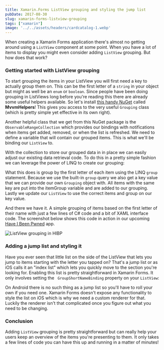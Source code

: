```yaml
---
title: Xamarin.Forms ListView grouping and styling the jump list
pubDate: 2017-08-30
slug: xamarin-forms-listview-grouping
tags: ["xamarin"]
image: '../../assets/headers/cardcatalog-1.webp'
---
```


When creating a Xamarin Forms application there's almost no getting around using a `ListView` component at some point. When you have a lot of items to display you might even consider adding `ListView` grouping. But how does that work?

### Getting started with ListView grouping

To start grouping the items in your ListView you will first need a key to actually group them on. This can be the first letter of a `string` in your object but might as well be an `enum` or `boolean`. Since people have been doing grouping in ListViews long before you're reading this there are already some useful helpers available. So let's install [this handy NuGet](https://www.nuget.org/packages/Refractored.MvvmHelpers/) called **MvvmHelpers**! This gives you access to the very useful `Grouping` class (which is pretty simple yet effective in its own right).

Another helpful class that we get from this NuGet package is the `ObservableRangeCollection` which provides our bindings with notifications when items get added, removed, or when the list is refreshed. We need to define a variable that will contain our grouped items. This is what we'll be binding our `ListView` to.

<script src="https://gist.github.com/sthewissen/2b9bb8c218de88c2dd6911356da562eb.js"></script>

With the collection to store our grouped data in in place we can easily adjust our existing data retrieval code. To do this in a pretty simple fashion we can leverage the power of LINQ to create our grouping:

<script src="https://gist.github.com/sthewissen/9c87d58ad8605e9c7f340107e3d32ed6.js"></script>

What this does is group by the first letter of each item using the LINQ `group` statement. Because we use the built-in `group` query we also get a key value that we can provide our own `Grouping` object with. All items with the same key are put into the itemGroup variable and are added to our grouping. Lastly we update our `ListView` to use the correct items and group on our key value.

<script src="https://gist.github.com/sthewissen/8a5247de1fc85ac9bd2acdf92d5c71f8.js"></script>

And there we have it. A simple grouping of items based on the first letter of their name with just a few lines of C# code and a bit of XAML interface code. The screenshot below shows this code in action in our upcoming [Have I Been Pwned](https://haveibeenpwned.com) app.

![ListView grouping in HIBP](/images/posts/hibp.png?style=halfsize)

### Adding a jump list and styling it

Have you ever seen that little list on the side of the ListView that lets you jump to items starting with the letter you tapped on? That's a jump list or as iOS calls it an "index list" which lets you quickly move to the section you're looking for. Enabling this list is pretty straightforward in Xamarin Forms. It only involves setting the ` GroupShortNameBinding` property on your `ListView`:

<script src="https://gist.github.com/sthewissen/a8b93ea3606b8e3dea61ed1c317bc047.js"></script>

On Android there is no such thing as a jump list so you'll have to roll your own if you need one. Xamarin Forms doesn't expose any functionality to style the list on iOS which is why we need a custom renderer for that. Luckily the renderer isn't that complicated once you figure out what you need to be changing.

<script src="https://gist.github.com/sthewissen/006329079d51fbd8535b944a02419508.js"></script>

### Conclusion

Adding `ListView` grouping is pretty straightforward but can really help your users keep an overview of the items you're presenting to them. It only takes a few lines of code you can have this up and running in a matter of minutes!